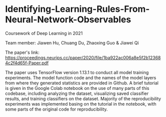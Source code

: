 # Identifying-Learning-Rules-From-Neural-Network-Observables
Coursework of Deep Learning in 2021

Team member:
Jiawen Hu, Chuang Du, Zhaoxing Guo & Jiawei Qi

The paper's link: https://proceedings.neurips.cc/paper/2020/file/1ba922ac006a8e5f2b123684c2f4d65f-Paper.pdf

The paper uses TensorFlow version 1.13.1 to conduct all model training experiments. The model function code and the names of the model layers from where they generated statistics are provided in Github. A brief tutorial is given in the Google Colab notebook on the use of many parts of this codebase, including analyzing the dataset, visualizing saved classifier results, and training classifiers on the dataset. Majority of the reproducibility experiments was implemented basing on the tutorial in the notebook, with some parts of the original code for reproducibility.
